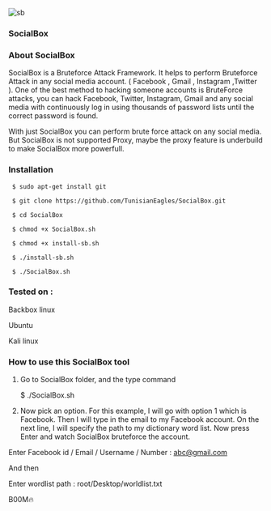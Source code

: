 ![sb](https://user-images.githubusercontent.com/106522935/173199652-9e1e9186-431f-4d44-a7a0-0e6ba0879da3.png)

### SocialBox

### About SocialBox

SocialBox is a Bruteforce Attack Framework. It helps to perform Bruteforce Attack in any social media account. ( Facebook , Gmail , Instagram ,Twitter ).
One of the best method to hacking someone accounts is BruteForce attacks, you can hack Facebook, Twitter, Instagram, Gmail and any social media with continuously log in using thousands of password lists until the correct password is found.

With just SocialBox you can perform brute force attack on any social media. But SocialBox is not supported Proxy, maybe the proxy feature is underbuild to make SocialBox more powerfull.

### Installation

     $ sudo apt-get install git

     $ git clone https://github.com/TunisianEagles/SocialBox.git

     $ cd SocialBox

     $ chmod +x SocialBox.sh

     $ chmod +x install-sb.sh

     $ ./install-sb.sh

     $ ./SocialBox.sh

### Tested on :

Backbox linux

Ubuntu

Kali linux

### How to use this SocialBox tool 

1. Go to SocialBox folder, and the type command


     $  ./SocialBox.sh
     

2. Now pick an option. For this example, I will go with option 1 which is Facebook. Then I will type in the email to my Facebook account. On the next line, I will specify the path to my dictionary word list. Now press Enter and watch SocialBox bruteforce the account.

Enter Facebook id / Email / Username / Number : abc@gmail.com

And then

Enter wordlist path : root/Desktop/worldlist.txt

B00M🔥
